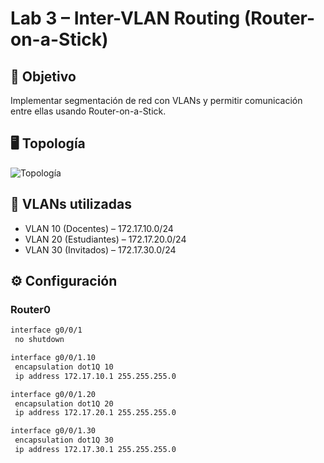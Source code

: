 # Lab 3 – Inter-VLAN Routing (Router-on-a-Stick)

## 🎯 Objetivo
Implementar segmentación de red con VLANs y permitir comunicación entre ellas usando Router-on-a-Stick.

## 🖥️ Topología
![Topología](topology.png)

## 📌 VLANs utilizadas
- VLAN 10 (Docentes) – 172.17.10.0/24
- VLAN 20 (Estudiantes) – 172.17.20.0/24
- VLAN 30 (Invitados) – 172.17.30.0/24

## ⚙️ Configuración

### Router0
```bash
interface g0/0/1
 no shutdown

interface g0/0/1.10
 encapsulation dot1Q 10
 ip address 172.17.10.1 255.255.255.0

interface g0/0/1.20
 encapsulation dot1Q 20
 ip address 172.17.20.1 255.255.255.0

interface g0/0/1.30
 encapsulation dot1Q 30
 ip address 172.17.30.1 255.255.255.0
